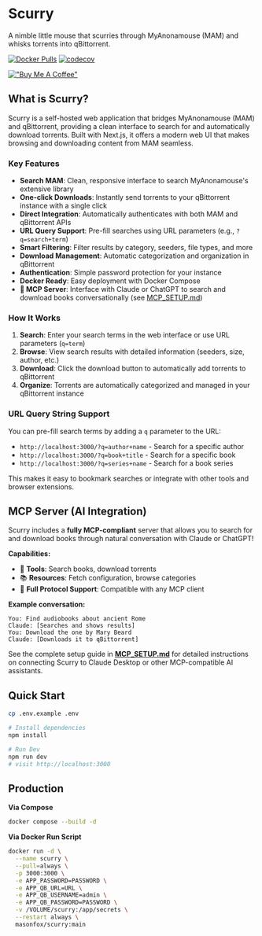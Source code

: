 # Scurry
A nimble little mouse that scurries through MyAnonamouse (MAM) and whisks torrents into qBittorrent.

[![Docker Pulls](https://img.shields.io/docker/pulls/masonfox/scurry)](https://hub.docker.com/r/masonfox/scurry) [![codecov](https://codecov.io/gh/masonfox/scurry/graph/badge.svg?token=8HEMHYQA4X)](https://codecov.io/gh/masonfox/scurry)

[!["Buy Me A Coffee"](https://www.buymeacoffee.com/assets/img/custom_images/orange_img.png)](https://www.buymeacoffee.com/masonfox)

## What is Scurry?

Scurry is a self-hosted web application that bridges MyAnonamouse (MAM) and qBittorrent, providing a clean interface to search for and automatically download torrents. Built with Next.js, it offers a modern web UI that makes browsing and downloading content from MAM seamless.

### Key Features

- **Search MAM**: Clean, responsive interface to search MyAnonamouse's extensive library
- **One-click Downloads**: Instantly send torrents to your qBittorrent instance with a single click
- **Direct Integration**: Automatically authenticates with both MAM and qBittorrent APIs
- **URL Query Support**: Pre-fill searches using URL parameters (e.g., `?q=search+term`)
- **Smart Filtering**: Filter results by category, seeders, file types, and more
- **Download Management**: Automatic categorization and organization in qBittorrent
- **Authentication**: Simple password protection for your instance
- **Docker Ready**: Easy deployment with Docker Compose
- **🤖 MCP Server**: Interface with Claude or ChatGPT to search and download books conversationally (see [MCP_SETUP.md](MCP_SETUP.md))

### How It Works

1. **Search**: Enter your search terms in the web interface or use URL parameters (`q=term`)
2. **Browse**: View search results with detailed information (seeders, size, author, etc.)
3. **Download**: Click the download button to automatically add torrents to qBittorrent
4. **Organize**: Torrents are automatically categorized and managed in your qBittorrent instance

### URL Query String Support

You can pre-fill search terms by adding a `q` parameter to the URL:
- `http://localhost:3000/?q=author+name` - Search for a specific author
- `http://localhost:3000/?q=book+title` - Search for a specific book
- `http://localhost:3000/?q=series+name` - Search for a book series

This makes it easy to bookmark searches or integrate with other tools and browser extensions.

## MCP Server (AI Integration)

Scurry includes a **fully MCP-compliant** server that allows you to search for and download books through natural conversation with Claude or ChatGPT!

**Capabilities:**
- 🔧 **Tools**: Search books, download torrents
- 📚 **Resources**: Fetch configuration, browse categories
- 🤖 **Full Protocol Support**: Compatible with any MCP client

**Example conversation:**
```
You: Find audiobooks about ancient Rome
Claude: [Searches and shows results]
You: Download the one by Mary Beard
Claude: [Downloads it to qBittorrent]
```

See the complete setup guide in **[MCP_SETUP.md](MCP_SETUP.md)** for detailed instructions on connecting Scurry to Claude Desktop or other MCP-compatible AI assistants.

## Quick Start
```bash
cp .env.example .env

# Install dependencies
npm install

# Run Dev
npm run dev
# visit http://localhost:3000
```

## Production
**Via Compose**
```bash
docker compose --build -d
```

**Via Docker Run Script**
```bash
docker run -d \
  --name scurry \
  --pull=always \
  -p 3000:3000 \
  -e APP_PASSWORD=PASSWORD \
  -e APP_QB_URL=URL \
  -e APP_QB_USERNAME=admin \
  -e APP_QB_PASSWORD=PASSWORD \
  -v /VOLUME/scurry:/app/secrets \
  --restart always \
  masonfox/scurry:main
```